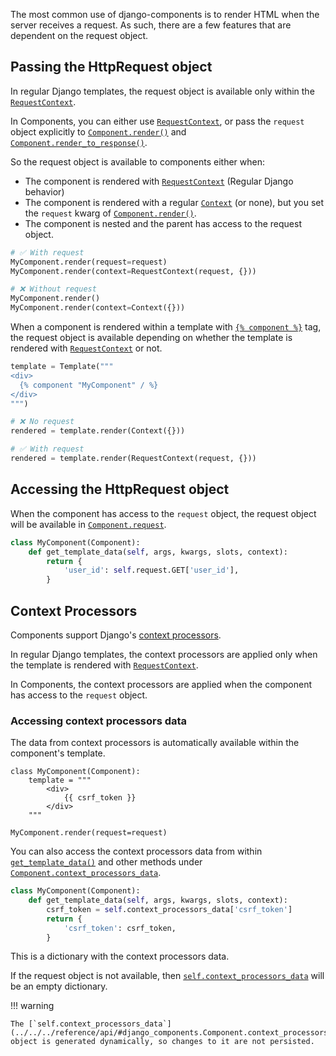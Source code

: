 The most common use of django-components is to render HTML when the server receives a request. As such,
there are a few features that are dependent on the request object.

## Passing the HttpRequest object

In regular Django templates, the request object is available only within the [`RequestContext`](https://docs.djangoproject.com/en/5.2/ref/templates/api/#django.template.RequestContext).

In Components, you can either use [`RequestContext`](https://docs.djangoproject.com/en/5.2/ref/templates/api/#django.template.RequestContext), or pass the `request` object
explicitly to [`Component.render()`](../../../reference/api#django_components.Component.render) and
[`Component.render_to_response()`](../../../reference/api#django_components.Component.render_to_response).

So the request object is available to components either when:

- The component is rendered with [`RequestContext`](https://docs.djangoproject.com/en/5.2/ref/templates/api/#django.template.RequestContext) (Regular Django behavior)
- The component is rendered with a regular [`Context`](https://docs.djangoproject.com/en/5.2/ref/templates/api/#django.template.Context) (or none), but you set the `request` kwarg
    of [`Component.render()`](../../../reference/api#django_components.Component.render).
- The component is nested and the parent has access to the request object.

```python
# ✅ With request
MyComponent.render(request=request)
MyComponent.render(context=RequestContext(request, {}))

# ❌ Without request
MyComponent.render()
MyComponent.render(context=Context({}))
```

When a component is rendered within a template with [`{% component %}`](../../../reference/template_tags#component) tag, the request object is available depending on whether the template is rendered with [`RequestContext`](https://docs.djangoproject.com/en/5.2/ref/templates/api/#django.template.RequestContext) or not.

```python
template = Template("""
<div>
  {% component "MyComponent" / %}
</div>
""")

# ❌ No request
rendered = template.render(Context({}))

# ✅ With request
rendered = template.render(RequestContext(request, {}))
```

## Accessing the HttpRequest object

When the component has access to the `request` object, the request object will be available in [`Component.request`](../../../reference/api/#django_components.Component.request).

```python
class MyComponent(Component):
    def get_template_data(self, args, kwargs, slots, context):
        return {
            'user_id': self.request.GET['user_id'],
        }
```

## Context Processors

Components support Django's [context processors](https://docs.djangoproject.com/en/5.2/ref/templates/api/#using-requestcontext).

In regular Django templates, the context processors are applied only when the template is rendered with [`RequestContext`](https://docs.djangoproject.com/en/5.2/ref/templates/api/#django.template.RequestContext).

In Components, the context processors are applied when the component has access to the `request` object.

### Accessing context processors data

The data from context processors is automatically available within the component's template.

```djc_py
class MyComponent(Component):
    template = """
        <div>
            {{ csrf_token }}
        </div>
    """

MyComponent.render(request=request)
```

You can also access the context processors data from within [`get_template_data()`](../../../reference/api#django_components.Component.get_template_data) and other methods under [`Component.context_processors_data`](../../../reference/api#django_components.Component.context_processors_data).

```python
class MyComponent(Component):
    def get_template_data(self, args, kwargs, slots, context):
        csrf_token = self.context_processors_data['csrf_token']
        return {
            'csrf_token': csrf_token,
        }
```

This is a dictionary with the context processors data.

If the request object is not available, then [`self.context_processors_data`](../../../reference/api/#django_components.Component.context_processors_data) will be an empty dictionary.

!!! warning

    The [`self.context_processors_data`](../../../reference/api/#django_components.Component.context_processors_data) object is generated dynamically, so changes to it are not persisted.
